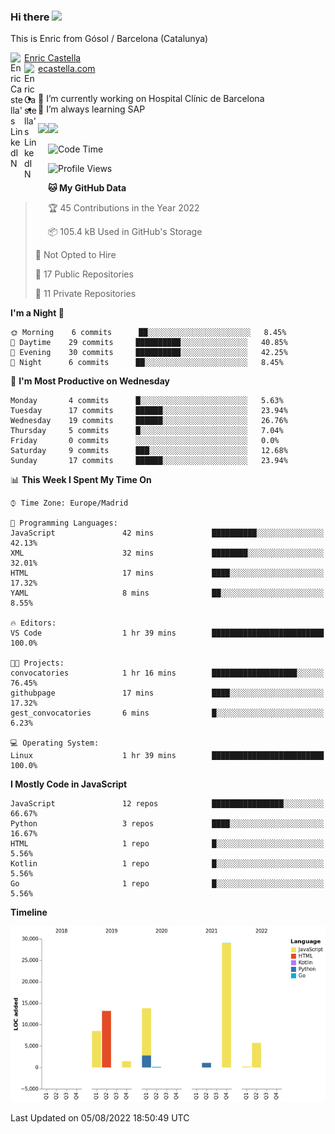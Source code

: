 ### Hi there <img src="https://media.giphy.com/media/hvRJCLFzcasrR4ia7z/giphy.gif" width="25px">

This is Enric from Gósol / Barcelona (Catalunya) 

<a href="https://www.linkedin.com/in/enric-castella/">
  <img align="left" alt="Enric Castella's LinkedIN" width="22px" src="https://raw.githubusercontent.com/peterthehan/peterthehan/master/assets/linkedin.svg" />
  Enric Castella
</a><br>

<a href="https://www.linkedin.com/in/enric-castella/">
  <img align="left" alt="Enric Castella's LinkedIN" width="22px" src="https://cdn-icons-png.flaticon.com/128/2034/2034607.png" />
  ecastella.com
</a><br><br>

- 🔭 I’m currently working on Hospital Clínic de Barcelona
- 🌱 I’m always learning SAP

<img align="left" height="170" src="https://github-readme-stats.vercel.app/api/top-langs/?username=enric11&layout=compact">

<img height="170" src="https://github-readme-stats.vercel.app/api?username=enric11&count_private=true&show_icons=true">

<!--START_SECTION:waka-->
![Code Time](http://img.shields.io/badge/Code%20Time-0%20secs-blue)

![Profile Views](http://img.shields.io/badge/Profile%20Views-0-blue)

**🐱 My GitHub Data** 

> 🏆 45 Contributions in the Year 2022
 > 
> 📦 105.4 kB Used in GitHub's Storage 
 > 
> 🚫 Not Opted to Hire
 > 
> 📜 17 Public Repositories 
 > 
> 🔑 11 Private Repositories  
 > 
**I'm a Night 🦉** 

```text
🌞 Morning    6 commits      ██░░░░░░░░░░░░░░░░░░░░░░░   8.45% 
🌆 Daytime    29 commits     ██████████░░░░░░░░░░░░░░░   40.85% 
🌃 Evening    30 commits     ██████████░░░░░░░░░░░░░░░   42.25% 
🌙 Night      6 commits      ██░░░░░░░░░░░░░░░░░░░░░░░   8.45%

```
📅 **I'm Most Productive on Wednesday** 

```text
Monday       4 commits      █░░░░░░░░░░░░░░░░░░░░░░░░   5.63% 
Tuesday      17 commits     ██████░░░░░░░░░░░░░░░░░░░   23.94% 
Wednesday    19 commits     ██████░░░░░░░░░░░░░░░░░░░   26.76% 
Thursday     5 commits      █░░░░░░░░░░░░░░░░░░░░░░░░   7.04% 
Friday       0 commits      ░░░░░░░░░░░░░░░░░░░░░░░░░   0.0% 
Saturday     9 commits      ███░░░░░░░░░░░░░░░░░░░░░░   12.68% 
Sunday       17 commits     ██████░░░░░░░░░░░░░░░░░░░   23.94%

```


📊 **This Week I Spent My Time On** 

```text
⌚︎ Time Zone: Europe/Madrid

💬 Programming Languages: 
JavaScript               42 mins             ██████████░░░░░░░░░░░░░░░   42.13% 
XML                      32 mins             ████████░░░░░░░░░░░░░░░░░   32.01% 
HTML                     17 mins             ████░░░░░░░░░░░░░░░░░░░░░   17.32% 
YAML                     8 mins              ██░░░░░░░░░░░░░░░░░░░░░░░   8.55%

🔥 Editors: 
VS Code                  1 hr 39 mins        █████████████████████████   100.0%

🐱‍💻 Projects: 
convocatories            1 hr 16 mins        ███████████████████░░░░░░   76.45% 
githubpage               17 mins             ████░░░░░░░░░░░░░░░░░░░░░   17.32% 
gest_convocatories       6 mins              █░░░░░░░░░░░░░░░░░░░░░░░░   6.23%

💻 Operating System: 
Linux                    1 hr 39 mins        █████████████████████████   100.0%

```

**I Mostly Code in JavaScript** 

```text
JavaScript               12 repos            ████████████████░░░░░░░░░   66.67% 
Python                   3 repos             ████░░░░░░░░░░░░░░░░░░░░░   16.67% 
HTML                     1 repo              █░░░░░░░░░░░░░░░░░░░░░░░░   5.56% 
Kotlin                   1 repo              █░░░░░░░░░░░░░░░░░░░░░░░░   5.56% 
Go                       1 repo              █░░░░░░░░░░░░░░░░░░░░░░░░   5.56%

```


**Timeline**

![Chart not found](https://raw.githubusercontent.com/enric11/enric11/main/charts/bar_graph.png) 


 Last Updated on 05/08/2022 18:50:49 UTC
<!--END_SECTION:waka-->

<!-- ![](https://visitor-badge.glitch.me/badge?page_id=enric11.enric11) -->
